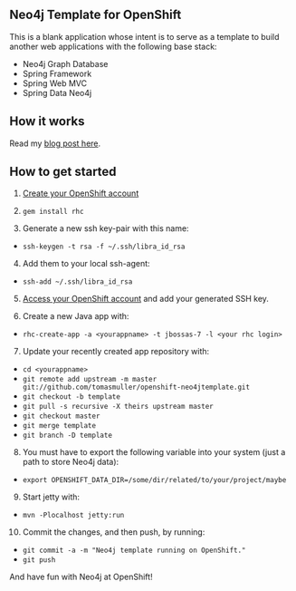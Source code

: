 Neo4j Template for OpenShift
----------------------------
This is a blank application whose intent is to serve as a template
to build another web applications with the following base stack:

  * Neo4j Graph Database
  * Spring Framework
  * Spring Web MVC
  * Spring Data Neo4j


How it works
------------
Read my [blog post here](http://tomasmuller.com.br/2012/03/29/10-steps-to-run-neo4j-at-redhat-openshift-cloud).


How to get started
------------------
1. [Create your OpenShift account](https://openshift.redhat.com/app)

2. `gem install rhc`

3. Generate a new ssh key-pair with this name:

  * `ssh-keygen -t rsa -f ~/.ssh/libra_id_rsa`

4. Add them to your local ssh-agent:

  * `ssh-add ~/.ssh/libra_id_rsa`

5. [Access your OpenShift account](https://openshift.redhat.com/app/account) and add your generated SSH key.

6. Create a new Java app with:

  * `rhc-create-app -a <yourappname> -t jbossas-7 -l <your rhc login>`

7. Update your recently created app repository with:

  * `cd <yourappname>`
  * `git remote add upstream -m master git://github.com/tomasmuller/openshift-neo4jtemplate.git`
  * `git checkout -b template`
  * `git pull -s recursive -X theirs upstream master`
  * `git checkout master`
  * `git merge template`
  * `git branch -D template`

8. You must have to export the following variable into your system (just a path to store Neo4j data):

  * `export OPENSHIFT_DATA_DIR=/some/dir/related/to/your/project/maybe`

9. Start jetty with:

  * `mvn -Plocalhost jetty:run`

10. Commit the changes, and then push, by running:

  * `git commit -a -m "Neo4j template running on OpenShift."`
  * `git push`


And have fun with Neo4j at OpenShift!
